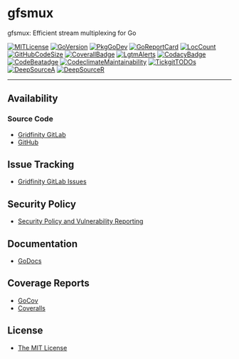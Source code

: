 # gfsmux

gfsmux: Efficient stream multiplexing for Go

[![MITLicense](https://img.shields.io/badge/License-MIT-blue.svg)](https://gitlab.gridfinity.com/go/gfsmux/-/blob/master/LICENSE)
[![GoVersion](https://img.shields.io/github/go-mod/go-version/gridfinity/goc25519sm.svg)](https://github.com/gridfinity/gfsmux/blob/master/go.mod)
[![PkgGoDev](https://pkg.go.dev/badge/github.com/gridfinity/gfsmux)](https://pkg.go.dev/github.com/gridfinity/gfsmux)
[![GoReportCard](https://goreportcard.com/badge/github.com/gridfinity/gfsmux)](https://goreportcard.com/report/github.com/gridfinity/gfsmux)
[![LocCount](https://img.shields.io/tokei/lines/github/gridfinity/gfsmux.svg)](https://github.com/XAMPPRocky/tokei)
[![GitHubCodeSize](https://img.shields.io/github/languages/code-size/gridfinity/gfsmux.svg)](https://github.com/gridfinity/gfsmux)
[![CoverallBadge](https://coveralls.io/repos/github/gridfinity/gfsmux/badge.svg?branch=master)](https://coveralls.io/github/gridfinity/gfsmux?branch=master)
[![LgtmAlerts](https://img.shields.io/lgtm/alerts/g/gridfinity/goc25519sm.svg?logo=lgtm&logoWidth=18)](https://lgtm.com/projects/g/gridfinity/goc25519sm/alerts/)
[![CodacyBadge](https://api.codacy.com/project/badge/Grade/76d9c10621c5416088f77658305f1357)](https://app.codacy.com/gh/gridfinity/gfsmux?utm_source=github.com&utm_medium=referral&utm_content=gridfinity/gfsmux&utm_campaign=Badge_Grade)
[![CodeBeatadge](https://codebeat.co/badges/ff68217a-76ec-467c-8ecd-c49c4491c6ae)](https://codebeat.co/projects/github-com-gridfinity-gfsmux-master)
[![CodeclimateMaintainability](https://api.codeclimate.com/v1/badges/bbc4379b8c69ca2693e6/maintainability)](https://codeclimate.com/github/gridfinity/gfsmux/maintainability)
[![TickgitTODOs](https://img.shields.io/endpoint?url=https://api.tickgit.com/badge?repo=github.com/gridfinity/gfsmux)](https://www.tickgit.com/browse?repo=github.com/gridfinity/gfsmux)
[![DeepSourceA](https://deepsource.io/gh/gridfinity/gfsmux.svg/?label=active+issues)](https://deepsource.io/gh/gridfinity/gfsmux/?ref=repository-badge)
[![DeepSourceR](https://deepsource.io/gh/gridfinity/gfsmux.svg/?label=resolved+issues)](https://deepsource.io/gh/gridfinity/gfsmux/?ref=repository-badge)

---

## Availability

### Source Code

- [Gridfinity GitLab](https://gitlab.gridfinity.com/go/gfsmux)
- [GitHub](https://github.com/gridfinity/gfsmux)

## Issue Tracking

- [Gridfinity GitLab Issues](https://gitlab.gridfinity.com/go/gfsmux/-/issues)

## Security Policy

- [Security Policy and Vulnerability Reporting](https://github.com/gridfinity/gfsmux/blob/master/SECURITY.md)

## Documentation

- [GoDocs](https://go.gridfinity.com/doc?gfsmux)

## Coverage Reports

- [GoCov](https://pktdist.gridfinity.com/coverage/gfsmux/)
- [Coveralls](https://coveralls.io/github/gridfinity/gfsmux)

## License

- [The MIT License](https://tldrlegal.com/license/mit-license)

